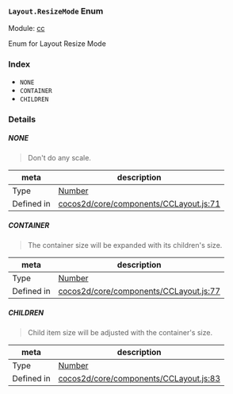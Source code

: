 ### `Layout.ResizeMode` Enum



Module: [cc](../modules/cc.md)


Enum for Layout Resize Mode


### Index
  - `NONE`
  - `CONTAINER`
  - `CHILDREN`

### Details


##### NONE

> Don't do any scale.

| meta | description |
|------|-------------|
| Type | <a href="https://developer.mozilla.org/en/JavaScript/Reference/Global_Objects/Number" class="crosslink external" target="_blank">Number</a> |
| Defined in | [cocos2d/core/components/CCLayout.js:71](https://github.com/cocos-creator/engine/blob/2fda22be5638065a190bc4c97da6548631319aba/cocos2d/core/components/CCLayout.js#L71) |



##### CONTAINER

> The container size will be expanded with its children's size.

| meta | description |
|------|-------------|
| Type | <a href="https://developer.mozilla.org/en/JavaScript/Reference/Global_Objects/Number" class="crosslink external" target="_blank">Number</a> |
| Defined in | [cocos2d/core/components/CCLayout.js:77](https://github.com/cocos-creator/engine/blob/2fda22be5638065a190bc4c97da6548631319aba/cocos2d/core/components/CCLayout.js#L77) |



##### CHILDREN

> Child item size will be adjusted with the container's size.

| meta | description |
|------|-------------|
| Type | <a href="https://developer.mozilla.org/en/JavaScript/Reference/Global_Objects/Number" class="crosslink external" target="_blank">Number</a> |
| Defined in | [cocos2d/core/components/CCLayout.js:83](https://github.com/cocos-creator/engine/blob/2fda22be5638065a190bc4c97da6548631319aba/cocos2d/core/components/CCLayout.js#L83) |


